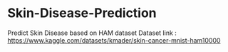 # Skin-Disease-Prediction
Predict Skin Disease based on HAM dataset
Dataset link : https://www.kaggle.com/datasets/kmader/skin-cancer-mnist-ham10000

